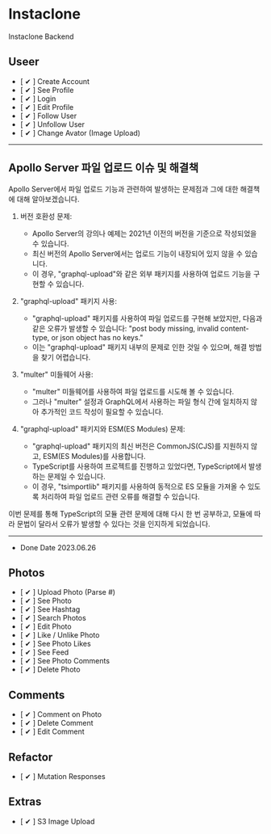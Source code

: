 # Instaclone

Instaclone Backend

## Useer

- [ ✔ ] Create Account
- [ ✔ ] See Profile
- [ ✔ ] Login
- [ ✔ ] Edit Profile
- [ ✔ ] Follow User
- [ ✔ ] Unfollow User
- [ ✔ ] Change Avator (Image Upload)

---

## Apollo Server 파일 업로드 이슈 및 해결책

Apollo Server에서 파일 업로드 기능과 관련하여 발생하는 문제점과 그에 대한 해결책에 대해 알아보겠습니다.

1. 버전 호환성 문제:

   - Apollo Server의 강의나 예제는 2021년 이전의 버전을 기준으로 작성되었을 수 있습니다.
   - 최신 버전의 Apollo Server에서는 업로드 기능이 내장되어 있지 않을 수 있습니다.
   - 이 경우, "graphql-upload"와 같은 외부 패키지를 사용하여 업로드 기능을 구현할 수 있습니다.

2. "graphql-upload" 패키지 사용:

   - "graphql-upload" 패키지를 사용하여 파일 업로드를 구현해 보았지만, 다음과 같은 오류가 발생할 수 있습니다: "post body missing, invalid content-type, or json object has no keys."
   - 이는 "graphql-upload" 패키지 내부의 문제로 인한 것일 수 있으며, 해결 방법을 찾기 어렵습니다.

3. "multer" 미들웨어 사용:

   - "multer" 미들웨어를 사용하여 파일 업로드를 시도해 볼 수 있습니다.
   - 그러나 "multer" 설정과 GraphQL에서 사용하는 파일 형식 간에 일치하지 않아 추가적인 코드 작성이 필요할 수 있습니다.

4. "graphql-upload" 패키지와 ESM(ES Modules) 문제:
   - "graphql-upload" 패키지의 최신 버전은 CommonJS(CJS)를 지원하지 않고, ESM(ES Modules)를 사용합니다.
   - TypeScript를 사용하여 프로젝트를 진행하고 있었다면, TypeScript에서 발생하는 문제일 수 있습니다.
   - 이 경우, "tsimportlib" 패키지를 사용하여 동적으로 ES 모듈을 가져올 수 있도록 처리하여 파일 업로드 관련 오류를 해결할 수 있습니다.

이번 문제를 통해 TypeScript의 모듈 관련 문제에 대해 다시 한 번 공부하고, 모듈에 따라 문법이 달라서 오류가 발생할 수 있다는 것을 인지하게 되었습니다.

---

- Done Date 2023.06.26

## Photos

- [ ✔ ] Upload Photo (Parse #)
- [ ✔ ] See Photo
- [ ✔ ] See Hashtag
- [ ✔ ] Search Photos
- [ ✔ ] Edit Photo
- [ ✔ ] Like / Unlike Photo
- [ ✔ ] See Photo Likes
- [ ✔ ] See Feed
- [ ✔ ] See Photo Comments
- [ ✔ ] Delete Photo

## Comments

- [ ✔ ] Comment on Photo
- [ ✔ ] Delete Comment
- [ ✔ ] Edit Comment

## Refactor

- [ ✔ ] Mutation Responses

## Extras

- [ ✔ ] S3 Image Upload
